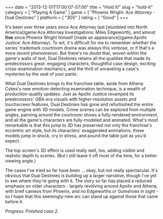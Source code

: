 +++
date = "2013-12-01T17:00:07-07:00"
title = "Hold it!"
slug = "hold-it"
category = [ "Playing A Game" ]
game = [ "Phoenix Wright: Ace Attorney - Dual Destinies" ]
platform = [ "3DS" ]
rating = [ "Good" ]
+++

It's been over three years since Ace Attorney last [stumbled into North America](game:Ace Attorney Investigations: Miles Edgeworth), and almost <b>five</b> since Phoenix Wright himself [made an appearance](game:Apollo Justice: Ace Attorney).  To wit, it's difficult for me to remember whether the series' trademark courtroom drama was always this verbose, or if that's a more recent phenomenon.  But there's no doubt that, woven within the game's walls of text, Dual Destinies retains all the qualities that made its predecessors great: engaging characters, thoughtful case design, exciting cross-examination mechanics, and the thrill of unraveling a case's mysteries by the seat of your pants.

What Dual Destinies brings to the franchise table, aside from Athena Cykes's new emotion-detecting examination technique, is a wealth of production-quality updates.  Just as Apollo Justice revamped its predecessors' GBA-era visuals with higher-resolution assets and touchscreen features, Dual Destinies has gone and refurbished the entire game engine with 3D models.  Crime scenes can be explored from multiple angles, panning around the courtroom shows a fully-rendered environment, and all the game's characters are fully-modeled and animated.  What's most remarkable is that this jump to 3D has preserved not only the franchise's eccentric art style, but its characters' exaggerated animations; these models jump in shock, cry in stress, and pound the table just as you'd expect.

The top screen's 3D effect is used really well, too, adding visible and realistic depth to scenes.  (But I still leave it off most of the time, for a better viewing angle.)

The cases I've tried so far have been ... okay, but not really spectacular.  It's obvious that Dual Destinies is building up a larger narrative, though I've yet to see where they're going with it.  The story so far has placed a reduced emphasis on older characters - largely revolving around Apollo and Athena, with brief cameos from Phoenix, and no Edgeworths or Gumshoes in sight - so I hope that this seemingly-new arc can stand up against those that came before it.

<i>Progress: Finished case 2.</i>